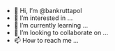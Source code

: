- 👋 Hi, I’m @bankruttapol
- 👀 I’m interested in ...
- 🌱 I’m currently learning ...
- 💞️ I’m looking to collaborate on ...
- 📫 How to reach me ...

<!---
bankruttapol/bankruttapol is a ✨ special ✨ repository because its `README.md` (this file) appears on your GitHub profile.
You can click the Preview link to take a look at your change....
--->
